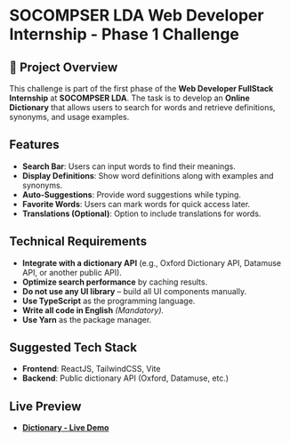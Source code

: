 # SOCOMPSER LDA Web Developer Internship - Phase 1 Challenge  

## 📌 Project Overview  
This challenge is part of the first phase of the **Web Developer FullStack Internship** at **SOCOMPSER LDA**. The task is to develop an **Online Dictionary** that allows users to search for words and retrieve definitions, synonyms, and usage examples.  

## Features  
- **Search Bar**: Users can input words to find their meanings.  
- **Display Definitions**: Show word definitions along with examples and synonyms.  
- **Auto-Suggestions**: Provide word suggestions while typing.  
- **Favorite Words**: Users can mark words for quick access later.  
- **Translations (Optional)**: Option to include translations for words.  

## Technical Requirements  
- **Integrate with a dictionary API** (e.g., Oxford Dictionary API, Datamuse API, or another public API).  
- **Optimize search performance** by caching results.  
- **Do not use any UI library** – build all UI components manually.  
- **Use TypeScript** as the programming language.  
- **Write all code in English** *(Mandatory).*  
- **Use Yarn** as the package manager.  

## Suggested Tech Stack  
- **Frontend**: ReactJS, TailwindCSS, Vite  
- **Backend**: Public dictionary API (Oxford, Datamuse, etc.)  

## **Live Preview**  
- **[Dictionary - Live Demo](https://domilsonfirmino.github.io/Dictionary)**  